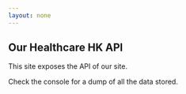 ```yaml
---
layout: none
---
```


## Our Healthcare HK API

This site exposes the API of our site.

Check the console for a dump of all the data stored.

<script>console.log({{ site.data | jsonify }})</script>
